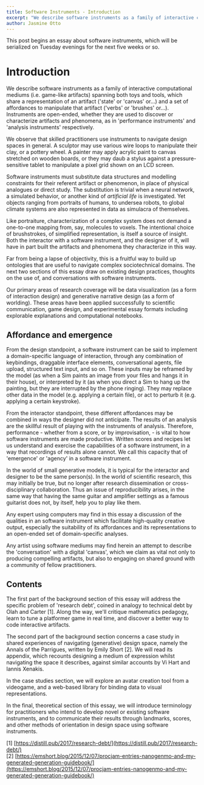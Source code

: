```yaml
---
title: Software Instruments - Introduction
excerpt: "We describe software instruments as a family of interactive computational mediums (i.e. game-like artifacts) spanning both toys and tools..."
author: Jasmine Otto
---
```


This post begins an essay about software instruments, which will be serialized on Tuesday evenings for the next five weeks or so.

# Introduction

We describe software instruments as a family of interactive computational mediums (i.e. game-like artifacts) spanning both toys and tools, which share a representation of an artifact ('state' or 'canvas' or...) and a set of affordances to manipulate that artifact ('verbs' or 'brushes' or...). Instruments are open-ended, whether they are used to discover or characterize artifacts and phenomena, as in 'performance instruments' and 'analysis instruments' respectively.

We observe that skilled practitioners use instruments to navigate design spaces in general. A sculptor may use various wire loops to manipulate their clay, or a pottery wheel. A painter may apply acrylic paint to canvas stretched on wooden boards, or they may daub a stylus against a pressure-sensitive tablet to manipulate a pixel grid shown on an LCD screen.

Software instruments must substitute data structures and modelling constraints for their referent artifact or phenomenon, in place of physical analogues or direct study. The substitution is trivial when a neural network, a simulated behavior, or another kind of *artificial life* is investigated. Yet objects ranging from portraits of humans, to undersea robots, to global climate systems are also represented in data as simulacra of themselves.

Like portraiture, characterization of a complex system does not demand a one-to-one mapping from, say, molecules to voxels. The intentional choice of brushstrokes, of simplified representation, is itself a source of insight. Both the interactor with a software instrument, and the designer of it, will have in part built the artifacts and phenomena they characterize in this way.

Far from being a lapse of objectivity, this is a fruitful way to build up ontologies that are useful to navigate complex sociotechnical domains. The next two sections of this essay draw on existing design practices, thoughts on the use of, and conversations with software instruments.

Our primary areas of research coverage will be data visualization (as a form of interaction design) and generative narrative design (as a form of worlding). These areas have been applied successfully to scientific communication, game design, and experimental essay formats including explorable explanations and computational notebooks.

## Affordance and emergence

From the design standpoint, a software instrument can be said to implement a domain-specific language of interaction, through any combination of keybindings, draggable interface elements, conversational agents, file upload, structured text input, and so on. These inputs may be reframed by the model (as when a Sim paints an image from your files and hangs it in their house), or interpreted by it (as when you direct a Sim to hang up the painting, but they are interrupted by the phone ringing). They may replace other data in the model (e.g. applying a certain file), or act to perturb it (e.g. applying a certain keystroke).

From the interactor standpoint, these different affordances may be combined in ways the designer did not anticipate. The results of an analysis are the skillful result of playing with the instruments of analysis. Therefore, performance - whether from a score, or by improvisation, - is vital to how software instruments are made productive. Written scores and recipes let us understand and exercise the capabilities of a software instrument, in a way that recordings of results alone cannot. We call this capacity that of 'emergence' or 'agency' in a software instrument.

In the world of small generative models, it is typical for the interactor and designer to be the same person(s). In the world of scientific research, this may initially be true, but no longer after research dissemination or cross-disciplinary collaboration. Thus an issue of reproducibility arises, in the same way that having the same guitar and amplifier settings as a famous guitarist does not, by itself, help you to play like them.

Any expert using computers may find in this essay a discussion of the qualities in an software instrument which facilitate high-quality creative output, especially the suitability of its affordances and its representations to an open-ended set of domain-specific analyses.

Any artist using software mediums may find herein an attempt to describe the 'conversation' with a digital 'canvas', which we claim as vital not only to producing compelling artifacts, but also to engaging on shared ground with a community of fellow practitioners.

## Contents

The first part of the background section of this essay will address the specific problem of 'research debt', coined in analogy to technical debt by Olah and Carter [1]. Along the way, we'll critique mathematics pedagogy, learn to tune a platformer game in real time, and discover a better way to code interactive artifacts.

The second part of the background section concerns a case study in shared experiences of navigating (generative) design space, namely the Annals of the Parrigues, written by Emily Short [2]. We will read its appendix, which recounts designing a medium of expression whilst navigating the space it describes, against similar accounts by Vi Hart and Iannis Xenakis.

In the case studies section, we will explore an avatar creation tool from a videogame, and a web-based library for binding data to visual representations.

In the final, theoretical section of this essay, we will introduce terminology for practitioners who intend to develop novel or existing software instruments, and to communicate their results through landmarks, scores, and other methods of orientation in design space using software instruments.

[1] [https://distill.pub/2017/research-debt/](https://distill.pub/2017/research-debt/)  
[2] [https://emshort.blog/2015/12/07/procjam-entries-nanogenmo-and-my-generated-generation-guidebook/](https://emshort.blog/2015/12/07/procjam-entries-nanogenmo-and-my-generated-generation-guidebook/)